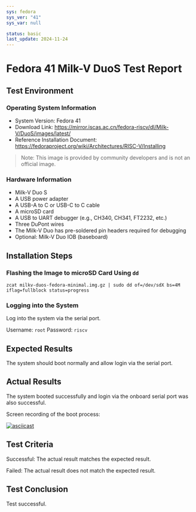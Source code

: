 ```yaml
---
sys: fedora
sys_ver: "41"
sys_var: null

status: basic
last_update: 2024-11-24
---
```


# Fedora 41 Milk-V DuoS Test Report

## Test Environment

### Operating System Information

- System Version: Fedora 41
- Download Link: https://mirror.iscas.ac.cn/fedora-riscv/dl/Milk-V/DuoS/images/latest/
- Reference Installation Document: https://fedoraproject.org/wiki/Architectures/RISC-V/Installing

> Note: This image is provided by community developers and is not an official image.

### Hardware Information

- Milk-V Duo S
- A USB power adapter
- A USB-A to C or USB-C to C cable
- A microSD card
- A USB to UART debugger (e.g., CH340, CH341, FT2232, etc.)
- Three DuPont wires
- The Milk-V Duo has pre-soldered pin headers required for debugging
- Optional: Milk-V Duo IOB (baseboard)

## Installation Steps

### Flashing the Image to microSD Card Using `dd`

```shell
zcat milkv-duos-fedora-minimal.img.gz | sudo dd of=/dev/sdX bs=4M iflag=fullblock status=progress 
```

### Logging into the System

Log into the system via the serial port.

Username: `root`
Password: `riscv`

## Expected Results

The system should boot normally and allow login via the serial port.

## Actual Results

The system booted successfully and login via the onboard serial port was also successful.

Screen recording of the boot process:

[![asciicast](https://asciinema.org/a/5dJWtw2u1EB1f78SyIeFJ4Jqd)](https://asciinema.org/a/5dJWtw2u1EB1f78SyIeFJ4Jqd)

## Test Criteria

Successful: The actual result matches the expected result.

Failed: The actual result does not match the expected result.

## Test Conclusion

Test successful.
